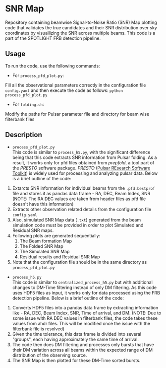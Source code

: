 # SNR Map
Repository containing beamwise Signal-to-Noise Ratio (SNR) Map plotting code that validates the true candidates and their SNR distribution over sky coordinates by visuallizing the SNR across multiple beams. This code is a part of the SPOTLIGHT FRB detection pipeline.

## Usage
To run the code, use the following commands:

* For `process_pfd_plot.py`:

Fill all the observational parameters correctly in the configuration file `config.yaml` and then execute the code as follows:
`python process_pfd_plot.py`

* For `folding.sh`:

Modify the paths for Pulsar parameter file and directory for beam wise filterbank files

## Description
*  `process_pfd_plot.py` \
This code is similar to `process_h5.py`, with the significant difference being that this code extracts SNR information from Pulsar folding. As a result, it works only for pfd files obtained from _prepfold_, a tool part of the _PRESTO_ software package. _PRESTO_ ([Pulsar REsearch Software Toolkit](http://www.cv.nrao.edu/~sransom/presto/)) is widely used for processing and analyzing pulsar data. Below is a brief outline of the code: 

1. Extarcts SNR information for individual beams from the `.pfd.bestprof` file and stores it as pandas data frame - RA, DEC, Beam Index, SNR (NOTE: The RA DEC values are taken from header files as pfd file doesn't have this information) </li>
2. Extracts other observation related details from the configuration file `config.yaml`</li>
3. Also, simulated SNR Map data (`.txt`) generated from the beam simulation code must be provided in order to plot Simulated and Residual SNR maps. </li>
4. Following plots are generated sequentially: 
    <ol>
        <li> The Beam formation Map </li>
        <li> The Folded SNR Map </li>
        <li> The Simulated SNR Map </li>
        <li> Residual results and Residual SNR Map </li>
    </ol>
    </li>
5. Note that the configuration file should be in the same directory as `process_pfd_plot.py`</li>
</ol>

* `process_h5.py` \
This code is similar to `centralized_process_h5.py` but with additional changes to DM-Time filtering instead of only DM filtering. As this code uses HDF5 files as input, it works only for data processed using the FRB detection pipeline. Below is a brief outline of the code: 
1. Converts HDF5 files into a pandas data frame by extracting information like - RA, DEC, Beam Index, SNR, Time of arrival, and DM. (NOTE: Due to some issue with RA DEC values in filterbank files, the code takes these values from ahdr files. This will be modified once the issue with the filterbank file is resolved)
2. Given the time tolerance, this data frame is divided into several "groups", each having approximately the same time of arrival.
3. The code then does DM filtering and processes only bursts that have their DM variation across all beams within the expected range of DM distribution of the observing source.
4. The SNR Map is then plotted for these DM-Time sorted bursts.


